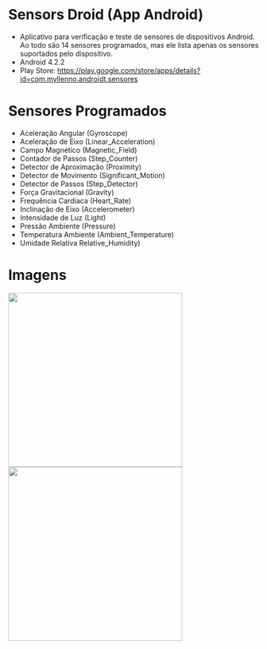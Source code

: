 # Sensors Droid (App Android)

* Aplicativo para verificação e teste de sensores de dispositivos Android. Ao todo são 14 sensores programados, 
mas ele lista apenas os sensores suportados pelo dispositivo. 
* Android 4.2.2
* Play Store: https://play.google.com/store/apps/details?id=com.myllenno.androidt.sensores

# Sensores Programados

- Aceleração Angular (Gyroscope)
- Aceleração de Eixo (Linear_Acceleration)
- Campo Magnético (Magnetic_Field)
- Contador de Passos (Step_Counter)
- Detector de Aproximação (Proximity)
- Detector de Movimento (Significant_Motion)
- Detector de Passos (Step_Detector)
- Força Gravitacional (Gravity)
- Frequência Cardíaca (Heart_Rate)
- Inclinação de Eixo (Accelerometer)
- Intensidade de Luz (Light)
- Pressão Ambiente (Pressure)
- Temperatura Ambiente (Ambient_Temperature)
- Umidade Relativa Relative_Humidity)

# Imagens

<img src="https://github.com/lucasmlima08/Android_SensorsDroid/blob/master/imgMain.png" width="350" />
<img src="https://github.com/lucasmlima08/Android_SensorsDroid/blob/master/imgMenu.png" width="350" />
